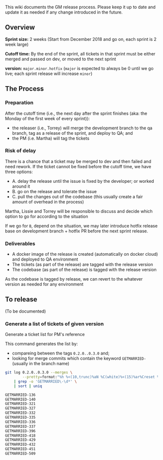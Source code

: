 This wiki documents the GM release process. Please keep it up to date and update it as needed if any change introduced in the future.

## Overview

**Sprint size:** 2 weeks (Start from December 2018 and go on, each sprint is 2 week large)

**Cutoff time:** By the end of the sprint, all tickets in that sprint must be either merged and passed on dev, or moved to the next sprint

**version:** `major.minor.hotfix` (`major` is expected to always be 0 until we go live; each sprint release will increase `minor`)

## The Process

### Preparation

After the cutoff time (i.e., the next day after the sprint finishes (aka: the Monday of the first week of every sprint)):

- the releaser (i.e., Torrey) will merge the development branch to the qa branch, tag as a release of the sprint, and deploy to QA; and
- the PM (i.e. Martha) will tag the tickets

### Risk of delay

There is a chance that a ticket may be merged to dev and then failed and need rework. If the ticket cannot be fixed before the cutoff time, we have three options:

- A. delay the release until the issue is fixed by the developer; or worked around it
- B. go on the release and tolerate the issue
- C. pull the changes out of the codebase (this usually create a fair amount of overhead in the process)

Martha, Lissie and Torrey will be responsible to discuss and decide which option to go for according to the situation

If we go for `B`, depend on the situation, we may later introduce hotfix release base on development branch + hotfix PR before the next sprint release.

### Deliverables

- A docker image of the release is created (automatically on docker cloud) and deployed to QA environment
- The tickets (as part of the release) are tagged with the release version
- The codebase (as part of the release) is tagged with the release version

As the codebase is tagged by release, we can revert to the whatever version as needed for any environment

## To release

(To be documented)

### Generate a list of tickets of given version

Generate a ticket list for PM's reference

This command generates the list by:
- compareing between the tags `0.2.0..0.3.0` and;
- looking for merge commits which contain the keyword `GETMARRIED-` (usually in the branch name)

```bash
git log 0.2.0..0.3.0 --merges \
        --pretty=format:"%h %<(10,trunc)%aN %C(white)%<(15)%ar%Creset %C(red bold)%<(15)%D%Creset %s" \
    | grep -o 'GETMARRIED\-\d*' \
    | sort | uniq

GETMARRIED-136
GETMARRIED-140
GETMARRIED-321
GETMARRIED-327
GETMARRIED-332
GETMARRIED-335
GETMARRIED-336
GETMARRIED-337
GETMARRIED-396
GETMARRIED-418
GETMARRIED-429
GETMARRIED-432
GETMARRIED-451
GETMARRIED-509
```
